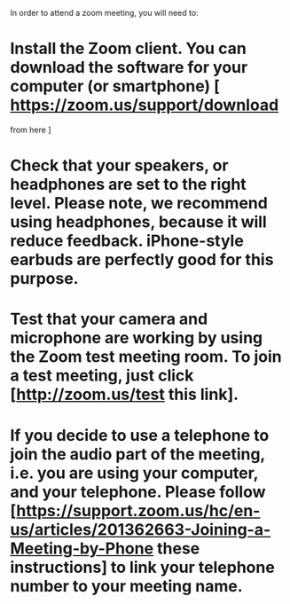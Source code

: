 In order to attend a zoom meeting, you will need to:
 # Install the Zoom client. You can download the software for your computer (or smartphone) [ https://zoom.us/support/download 
 from here ]
 # Check that your speakers, or headphones are set to the right level. Please note, we recommend using headphones, because it will reduce feedback. iPhone-style earbuds are perfectly good for this purpose.
 # Test that your camera and microphone are working by using the Zoom test meeting room. To join a test meeting, just click [http://zoom.us/test this link].
 # If you decide to use a telephone to join the audio part of the meeting, i.e. you are using your computer, and your telephone. Please follow [https://support.zoom.us/hc/en-us/articles/201362663-Joining-a-Meeting-by-Phone these instructions] to link your telephone number to your meeting name.